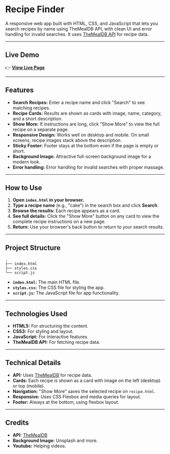 # Recipe Finder

A responsive web app built with HTML, CSS, and JavaScript that lets you search recipes by name using TheMealDB API, with clean UI and error handling for invalid searches. It uses [TheMealDB API](https://www.themealdb.com/api.php) for recipe data.

---

## Live Demo

👉 **[View Live Page]()**  

---

## Features

- **Search Recipes:** Enter a recipe name and click "Search" to see matching recipes.
- **Recipe Cards:** Results are shown as cards with image, name, category, and a short description.
- **Show More:** If instructions are long, click "Show More" to view the full recipe on a separate page.
- **Responsive Design:** Works well on desktop and mobile. On small screens, recipe images stack above the description.
- **Sticky Footer:** Footer stays at the bottom even if the page is empty or short.
- **Background Image:** Attractive full-screen background image for a modern look.
- **Error handling:** Error handling for invalid searches with proper massage.

---

## How to Use

1. **Open `index.html` in your browser.**
2. **Type a recipe name** (e.g., "cake") in the search box and click **Search**.
3. **Browse the results:** Each recipe appears as a card.
4. **See full details:** Click the "Show More" button on any card to view the complete recipe instructions on a new page.
5. **Return:** Use your browser's back button to return to your search results.

---

## Project Structure

```
.
├── index.html
├── styles.css
└── script.js
```

- **`index.html`:** The main HTML file.
- **`styles.css`:** The CSS file for styling the app.
- **`script.js`:** The JavaScript file for app functionality.

---

## Technologies Used

- **HTML5:** For structuring the content.
- **CSS3:** For styling and layout.
- **JavaScript:** For interactive features.
- **TheMealDB API:** For fetching recipe data.

---


## Technical Details

- **API:** Uses [TheMealDB](https://www.themealdb.com/api.php) for recipe data.
- **Cards:** Each recipe is shown as a card with image on the left (desktop) or top (mobile).
- **Navigation:** "Show More" saves the selected recipe on `recipe.html`.
- **Responsive:** Uses CSS Flexbox and media queries for layout.
- **Footer:** Always at the bottom, using flexbox layout.

---

## Credits

- **API:** [TheMealDB](https://www.themealdb.com/api.php)
- **Background Image:** Unsplash and more.
- **Youtube:** Helping videos.

